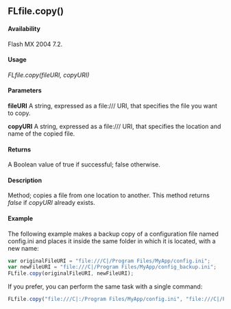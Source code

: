 ## FLfile.copy()

#### Availability

Flash MX 2004 7.2.

#### Usage

*FLfile.copy(fileURI, copyURI)*

#### Parameters

**fileURI** A string, expressed as a file:/// URI, that specifies the file you want to copy.

**copyURI** A string, expressed as a file:/// URI, that specifies the location and name of the copied file.

#### Returns

A Boolean value of true if successful; false otherwise.

#### Description

Method; copies a file from one location to another. This method returns *false* if *copyURI* already exists.

#### Example

The following example makes a backup copy of a configuration file named config.ini and places it inside the same folder in which it is located, with a new name:

```javascript
var originalFileURI = "file:///C|/Program Files/MyApp/config.ini"; 
var newFileURI = "file:///C|/Program Files/MyApp/config_backup.ini";
FLfile.copy(originalFileURI, newFileURI);
```

If you prefer, you can perform the same task with a single command:

```javascript
FLfile.copy("file:///C|:/Program Files/MyApp/config.ini", "file:///C|/Program Files/MyApp/config_backup.ini");
```
